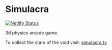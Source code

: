 # Simulacra

[![Netlify Status](https://api.netlify.com/api/v1/badges/4771fc73-83e6-4f9d-bc66-c35f12511d44/deploy-status)](https://app.netlify.com/sites/comforting-yeot-16f793/deploys)

3d physics arcade game.

To collect the stars of the void visit: [simulacra.tv](https://simulacra.tv)
